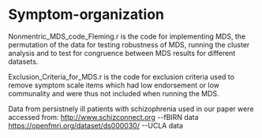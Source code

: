 # Symptom-organization

Nonmentric_MDS_code_Fleming.r is the code for implementing MDS, the permutation of the data for testing robustness of MDS, running the cluster analysis and to test for congruence between MDS results for different datasets.

Exclusion_Criteria_for_MDS.r is the code for exclusion criteria used to remove symptom scale items which had low endorsement or low communality and were thus not included when running the MDS.

Data from persistnely ill patients with schizophrenia used in our paper were accessed from:
http://www.schizconnect.org --fBIRN data 
https://openfmri.org/dataset/ds000030/ --UCLA data
